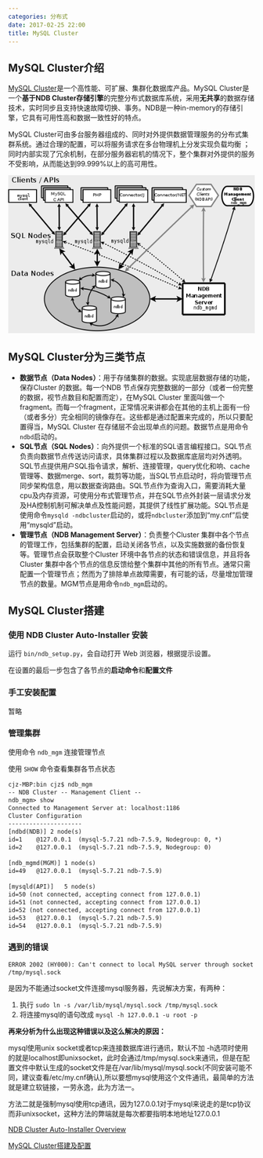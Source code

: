```yaml
---
categories: 分布式
date: 2017-02-25 22:00
title: MySQL Cluster
---
```


## MySQL Cluster介绍

[MySQL Cluster](http://dev.mysql.com/doc/refman/5.6/en/mysql-cluster-overview.html)是一个高性能、可扩展、集群化数据库产品。MySQL Cluster是一个**基于NDB Cluster存储引擎**的完整分布式数据库系统，采用**无共享**的数据存储技术，实时同步且支持快速故障切换、事务。NDB是一种in-memory的存储引擎，它具有可用性高和数据一致性好的特点。

MySQL Cluster可由多台服务器组成的、同时对外提供数据管理服务的分布式集群系统。通过合理的配置，可以将服务请求在多台物理机上分发实现负载均衡 ；同时内部实现了冗余机制，在部分服务器宕机的情况下，整个集群对外提供的服务不受影响，从而能达到99.999%以上的高可用性。

![cluster.png](mysql_cluster/cluster.png)



## MySQL Cluster分为三类节点

- **数据节点（Data Nodes）**：用于存储集群的数据。实现底层数据存储的功能，保存Cluster 的数据。每一个NDB 节点保存完整数据的一部分（或者一份完整的数据，视节点数目和配置而定），在MySQL Cluster 里面叫做一个fragment。而每一个fragment，正常情况来讲都会在其他的主机上面有一份（或者多分）完全相同的镜像存在。这些都是通过配置来完成的，所以只要配置得当，MySQL Cluster 在存储层不会出现单点的问题。数据节点是用命令`ndbd`启动的。
- **SQL节点（SQL Nodes）**：向外提供一个标准的SQL语言编程接口。SQL节点负责向数据节点传送访问请求，具体集群过程以及数据库底层均对外透明。
  SQL节点提供用户SQL指令请求，解析、连接管理，query优化和响、cache管理等、数据merge、sort，裁剪等功能，当SQL节点启动时，将向管理节点同步架构信息，用以数据查询路由。SQL节点作为查询入口，需要消耗大量cpu及内存资源，可使用分布式管理节点，并在SQL节点外封装一层请求分发及HA控制机制可解决单点及性能问题，其提供了线性扩展功能。SQL节点是使用命令`mysqld -ndbcluster`启动的，或将`ndbcluster`添加到“my.cnf”后使用“mysqld”启动。
- **管理节点（NDB Management Server）**：负责整个Cluster 集群中各个节点的管理工作，包括集群的配置，启动关闭各节点，以及实施数据的备份恢复等。管理节点会获取整个Cluster 环境中各节点的状态和错误信息，并且将各Cluster 集群中各个节点的信息反馈给整个集群中其他的所有节点。通常只需配置一个管理节点；然而为了排除单点故障需要，有可能的话，尽量增加管理节点的数量。MGM节点是用命令`ndb_mgm`启动的。



## MySQL Cluster搭建

### 使用 NDB Cluster Auto-Installer 安装

运行 `bin/ndb_setup.py`，会自动打开 Web 浏览器，根据提示设置。

在设置的最后一步包含了各节点的**启动命令**和**配置文件**



### 手工安装配置

暂略



### 管理集群

使用命令 `ndb_mgm` 连接管理节点

使用 `SHOW` 命令查看集群各节点状态

```
cjz-MBP:bin cjz$ ndb_mgm
-- NDB Cluster -- Management Client --
ndb_mgm> show
Connected to Management Server at: localhost:1186
Cluster Configuration
---------------------
[ndbd(NDB)]	2 node(s)
id=1	@127.0.0.1  (mysql-5.7.21 ndb-7.5.9, Nodegroup: 0, *)
id=2	@127.0.0.1  (mysql-5.7.21 ndb-7.5.9, Nodegroup: 0)

[ndb_mgmd(MGM)]	1 node(s)
id=49	@127.0.0.1  (mysql-5.7.21 ndb-7.5.9)

[mysqld(API)]	5 node(s)
id=50 (not connected, accepting connect from 127.0.0.1)
id=51 (not connected, accepting connect from 127.0.0.1)
id=52 (not connected, accepting connect from 127.0.0.1)
id=53	@127.0.0.1  (mysql-5.7.21 ndb-7.5.9)
id=54	@127.0.0.1  (mysql-5.7.21 ndb-7.5.9)
```



### 遇到的错误

```
ERROR 2002 (HY000): Can't connect to local MySQL server through socket /tmp/mysql.sock
```

是因为不能通过socket文件连接mysql服务器，先说解决方案，有两种：

1. 执行 `sudo ln -s /var/lib/mysql/mysql.sock /tmp/mysql.sock` 
2. 将连接mysql的语句改成 `mysql -h 127.0.0.1 -u root -p`

**再来分析为什么出现这种错误以及这么解决的原因：**

mysql使用unix socket或者tcp来连接数据库进行通讯，默认不加 -h选项时使用的就是localhost即unixsocket，此时会通过/tmp/mysql.sock来通讯，但是在配置文件中默认生成的socket文件是在/var/lib/mysql/mysql.sock(不同安装可能不同，建议查看/etc/my.cnf确认),所以要想mysql使用这个文件通讯，最简单的方法就是建立软链接，一劳永逸，此为方法一。

方法二就是强制mysql使用tcp通讯，因为127.0.0.1对于mysql来说走的是tcp协议而非unixsocket，这种方法的弊端就是每次都要指明本地地址127.0.0.1



[NDB Cluster Auto-Installer Overview](https://dev.mysql.com/doc/refman/5.7/en/mysql-cluster-install-auto-overview.html)

[MySQL Cluster搭建及配置](https://segmentfault.com/a/1190000003715950)



